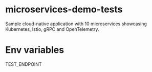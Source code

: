 # microservices-demo-tests
Sample cloud-native application with 10 microservices showcasing Kubernetes, Istio, gRPC and OpenTelemetry.



# Env variables
TEST_ENDPOINT